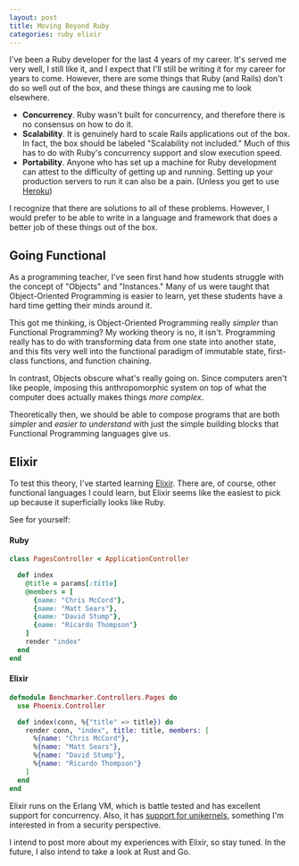 ```yaml
---
layout: post
title: Moving Beyond Ruby
categories: ruby elixir
---
```


I've been a Ruby developer for the last 4 years of my career. It's served me
very well, I still like it, and I expect that I'll still be writing it for my
career for years to come. However, there are some things that Ruby (and Rails)
don't do so well out of the box, and these things are causing me to look
elsewhere.

- **Concurrency**. Ruby wasn't built for concurrency, and therefore there is no
  consensus on how to do it.
- **Scalability**. It is genuinely hard to scale Rails applications out of the
  box. In fact, the box should be labeled "Scalability not included." Much of 
  this has to do with Ruby's concurrency support and slow execution speed.
- **Portability**. Anyone who has set up a machine for Ruby development can
  attest to the difficulty of getting up and running. Setting up your production
  servers to run it can also be a pain. (Unless you get to use [Heroku][heroku])

I recognize that there are solutions to all of these problems. However, I would
prefer to be able to write in a language and framework that does a better job of
these things out of the box.

## Going Functional
As a programming teacher, I've seen first hand how students struggle with the 
concept of "Objects" and "Instances." Many of us were taught that Object-Oriented
Programming is easier to learn, yet these students have a hard time getting their
minds around it.

This got me thinking, is Object-Oriented Programming really _simpler_ than
Functional Programming? My working theory is no, it isn't. Programming 
really has to do with transforming data from one state into another state, and 
this fits very well into the functional paradigm of immutable state, first-class
functions, and function chaining.

In contrast, Objects obscure what's really going on. Since computers 
aren't like people, imposing this anthropomorphic system on top of what the 
computer does actually makes things _more complex_.

Theoretically then, we should be able to compose programs that are both
_simpler_ and _easier to understand_ with just the simple building blocks that
Functional Programming languages give us.

## Elixir
To test this theory, I've started learning [Elixir][elixir]. There are, of 
course, other functional languages I could learn, but Elixir seems like the 
easiest to pick up because it superficially looks like Ruby.

See for yourself:

#### Ruby
```ruby
class PagesController < ApplicationController

  def index
    @title = params[:title]
    @members = [
      {name: "Chris McCord"},
      {name: "Matt Sears"},
      {name: "David Stump"},
      {name: "Ricardo Thompson"}
    ]
    render "index"
  end
end
```

#### Elixir
```elixir
defmodule Benchmarker.Controllers.Pages do
  use Phoenix.Controller

  def index(conn, %{"title" => title}) do
    render conn, "index", title: title, members: [
      %{name: "Chris McCord"},
      %{name: "Matt Sears"},
      %{name: "David Stump"},
      %{name: "Ricardo Thompson"}
    ]
  end
end
````

Elixir runs on the Erlang VM, which is battle tested and has excellent support
for concurrency. Also, it has [support for
unikernels](http://elixir-lang.org/blog/2013/05/02/elixir-on-xen/), something
I'm interested in from a security perspective.

I intend to post more about my experiences with Elixir, so stay tuned.
In the future, I also intend to take a look at Rust and Go.

[elixir]: http://elixir-lang.org
[heroku]: http://heroku.com
